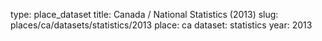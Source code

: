 type: place_dataset
title: Canada / National Statistics (2013)
slug: places/ca/datasets/statistics/2013
place: ca
dataset: statistics
year: 2013
